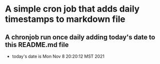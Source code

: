 A simple cron job that adds daily timestamps to markdown file
============================================================
## A chronjob run once daily adding today's date to this README.md file
* today's date is Mon Nov  8 20:20:12 MST 2021
